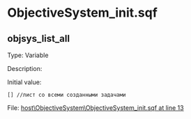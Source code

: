 # ObjectiveSystem_init.sqf

## objsys_list_all

Type: Variable

Description: 


Initial value:
```sqf
[] //лист со всеми созданными задачами
```
File: [host\ObjectiveSystem\ObjectiveSystem_init.sqf at line 13](../../../Src/host/ObjectiveSystem/ObjectiveSystem_init.sqf#L13)
